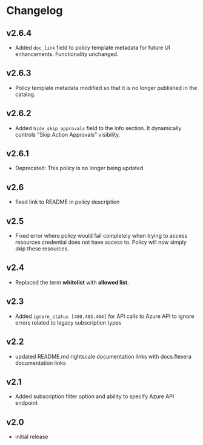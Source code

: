 # Changelog

## v2.6.4

- Added `doc_link` field to policy template metadata for future UI enhancements. Functionality unchanged.

## v2.6.3

- Policy template metadata modified so that it is no longer published in the catalog.

## v2.6.2

- Added `hide_skip_approvals` field to the info section. It dynamically controls "Skip Action Approvals" visibility.

## v2.6.1

- Deprecated: This policy is no longer being updated

## v2.6

- fixed link to README in policy description

## v2.5

- Fixed error where policy would fail completely when trying to access resources credential does not have access to. Policy will now simply skip these resources.

## v2.4

- Replaced the term **whitelist** with **allowed list**.

## v2.3

- Added `ignore_status [400,403,404]` for API calls to Azure API to ignore errors related to legacy subscription types

## v2.2

- updated README.md rightscale documentation links with docs.flexera documentation links

## v2.1

- Added subscription filter option and ability to specify Azure API endpoint

## v2.0

- initial release
